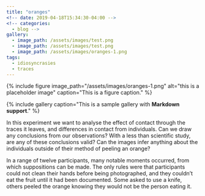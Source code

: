 ```yaml
---
title: "oranges"
<!-- date: 2019-04-18T15:34:30-04:00 -->
<!-- categories:
  - blog -->
gallery:
  - image_path: /assets/images/test.png
  - image_path: /assets/images/test.png
  - image_path: /assets/images/oranges-1.png
tags:
  - idiosyncrasies
  - traces
---
```


{% include figure image_path="/assets/images/oranges-1.png" alt="this is a placeholder image" caption="This is a figure caption." %}

{% include gallery caption="This is a sample gallery with **Markdown support**." %}

In this experiment we want to analyse the effect of contact through the traces it leaves, and differences in contact from individuals. Can we draw any conclusions from our observations? With a less than scientific study, are any of these conclusions valid? Can the images infer anything about the individuals outside of their method of peeling an orange?

In a range of twelve participants, many notable moments occurred, from which suppositions can be made. The only rules were that participants could not clean their hands before being photographed, and they couldn’t eat the fruit until it had been documented. Some asked to use a knife, others peeled the orange knowing they would not be the person eating it.
